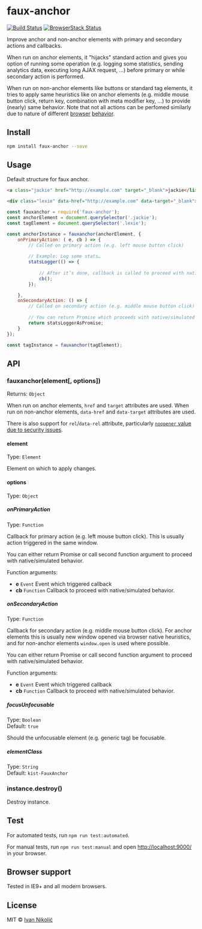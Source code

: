 # faux-anchor

[![Build Status][ci-img]][ci] [![BrowserStack Status][browserstack-img]][browserstack]

Improve anchor and non-anchor elements with primary and secondary actions and callbacks.

When run on anchor elements, it "hijacks" standard action and gives you option of running some operation (e.g. logging some statistics, sending analytics data, executing long AJAX request, …) before primary or while secondary action is performed.

When run on non-anchor elements like buttons or standard tag elements, it tries to apply same heuristics like on anchor elements (e.g. middle mouse button click, return key, combination with meta modifier key, …) to provide (nearly) same behavior. Note that not all actions can be perfomed similarly due to nature of different [browser][caveat-1] [behavior][caveat-2].

## Install

```sh
npm install faux-anchor --save
```

## Usage

Default structure for faux anchor.

```html
<a class="jackie" href="http://example.com" target="_blank">jackie</li>

<div class="lexie" data-href="http://example.com" data-target="_blank">lexie</div>
```

```js
const fauxanchor = require('faux-anchor');
const anchorElement = document.querySelector('.jackie');
const tagElement = document.querySelector('.lexie');

const anchorInstance = fauxanchor(anchorElement, {
	onPrimaryAction: ( e, cb ) => {
		// Called on primary action (e.g. left mouse button click)
		
		// Example: Log some stats…
		statsLogger(() => {
			
			// After it’s done, callback is called to proceed with native/simulated behavior
			cb();
		});

	},
	onSecondaryAction: () => {
		// Called on secondary action (e.g. middle mouse button click)
		
		// You can return Promise which proceeds with native/simulated behavior if it resolves
		return statsLoggerAsPromise;
	}
});

const tagInstance = fauxanchor(tagElement);
```

## API

### fauxanchor(element[, options])

Returns: `Object`

When run on anchor elements, `href` and `target` attributes are used. When run on non-anchor elements, `data-href` and `data-target` attributes are used.

There is also support for `rel`/`data-rel` attribute, particularly [`noopener` value due to security issues][noopener-security].

#### element

Type: `Element`

Element on which to apply changes.

#### options

Type: `Object`

##### onPrimaryAction

Type: `Function`

Callback for primary action (e.g. left mouse button click). This is usually action triggered in the same window.

You can either return Promise or call second function argument to proceed with native/simulated behavior.

Function arguments:

* **e** `Event` Event which triggered callback
* **cb** `Function` Callback to proceed with native/simulated behavior.

##### onSecondaryAction

Type: `Function`

Callback for secondary action (e.g. middle mouse button click). For anchor elements this is usually new window opened via browser native heuristics, and for non-anchor elements `window.open` is used where possible.

You can either return Promise or call second function argument to proceed with native/simulated behavior.

Function arguments:

* **e** `Event` Event which triggered callback
* **cb** `Function` Callback to proceed with native/simulated behavior.

##### focusUnfocusable

Type: `Boolean`  
Default: `true`

Should the unfocusable element (e.g. generic tag) be focusable.

##### elementClass

Type: `String`  
Default: `kist-FauxAnchor`

### instance.destroy()

Destroy instance.

## Test

For automated tests, run `npm run test:automated`.

For manual tests, run `npm run test:manual` and open <http://localhost:9000/> in your browser.

## Browser support

Tested in IE9+ and all modern browsers.

## License

MIT © [Ivan Nikolić](http://ivannikolic.com)

[ci]: https://travis-ci.org/niksy/faux-anchor
[ci-img]: https://travis-ci.org/niksy/faux-anchor.svg?branch=master
[browserstack]: https://www.browserstack.com/
[browserstack-img]: https://www.browserstack.com/automate/badge.svg?badge_key=Nk52TFM4VlNzVXZZNVN4cjBYQ0Q2UlVaMm11a0hjbDdsVkt4a0E1RkpVdz0tLTgrVXIrSmpoeUhiSGtHSmFGa1BCTUE9PQ==--ba8dced5c271a7d8a4fa1e1e396b5e24eed9005d
[caveat-1]: http://stackoverflow.com/questions/15210634/popup-windows-being-blocked-if-opened-through-mousedown-event
[caveat-2]: http://stackoverflow.com/questions/22151676/how-to-prevent-a-keypress-event-firing-a-click-event-when-focus-is-on-a-butt
[noopener-security]: https://medium.com/@jitbit/target-blank-the-most-underestimated-vulnerability-ever-96e328301f4c
